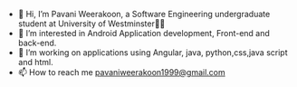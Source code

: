 - 👋 Hi, I’m Pavani Weerakoon, a Software Engineering undergraduate student at University of Westminster👩‍🎓
- 👀 I’m interested in  Android Application development, Front-end and back-end.
- 🌱 I’m working on applications using Angular, java, python,css,java script and html.
- 📫 How to reach me pavaniweerakoon1999@gmail.com

  
  

<!---
pavani-weerakoon/pavani-weerakoon is a ✨ special ✨ repository because its `README.md` (this file) appears on your GitHub profile.
You can click the Preview link to take a look at your changes.
--->
